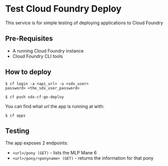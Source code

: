 Test Cloud Foundry Deploy
=========================

This service is for simple testing of deploying applications to Cloud Foundry

Pre-Requisites
--------------

  - A running Cloud Foundry instance
  - Cloud Foundry CLI tools

How to deploy
-------------

```shell
$ cf login -a <api_url> -u <sdx_user>
password> <the_sdx_user_password>

$ cf push sdx-cf-go-deploy
```

You can find what url the app is running at with:
```shell
$ cf apps
```

Testing
-------

The app exposes 2 endpoints:

  - ``<url>/pony (GET)`` - lists the MLP Mane 6
  - ``<url>/pony/<ponyname> (GET)`` - returns the information for that pony
